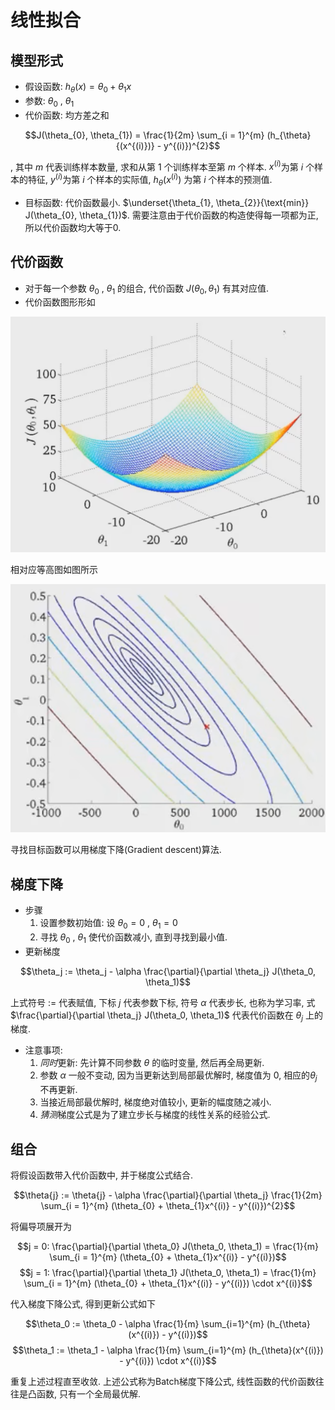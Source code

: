 # 线性拟合

## 模型形式
   - 假设函数: $h_{\theta}(x) = \theta_{0} + \theta_{1}x$
   - 参数: $\theta_{0}$ , $\theta_{1}$
   - 代价函数: 均方差之和

   $$J(\theta_{0}, \theta_{1}) = \frac{1}{2m} \sum_{i = 1}^{m} (h_{\theta}{(x^{(i)})} - y^{(i)})^{2}$$

   , 其中 $m$ 代表训练样本数量, 求和从第 $1$ 个训练样本至第 $m$ 个样本. $x^{(i)}$为第 $i$ 个样本的特征, $y^{(i)}$为第 $i$ 个样本的实际值, $h_{\theta}{(x^{(i)})}$ 为第 $i$ 个样本的预测值.
   - 目标函数: 代价函数最小. $\underset{\theta_{1}, \theta_{2}}{\text{min}} J(\theta_{0}, \theta_{1})$. 需要注意由于代价函数的构造使得每一项都为正, 所以代价函数均大等于0.

## 代价函数
   - 对于每一个参数 $\theta_{0}$ , $\theta_{1}$ 的组合, 代价函数 $J(\theta_{0}, \theta_{1})$ 有其对应值.
   - 代价函数图形形如

   ![代价函数](pic/Cost-Function.png)

   相对应等高图如图所示
   
   ![等高图](pic/Cost-conture.png)

   寻找目标函数可以用梯度下降(Gradient descent)算法.

## 梯度下降
   - 步骤
      1. 设置参数初始值: 设 $\theta_{0} = 0$ , $\theta_{1} = 0$
      2. 寻找 $\theta_{0}$ , $\theta_{1}$ 使代价函数减小, 直到寻找到最小值.
   - 更新梯度

   $$\theta_j := \theta_j - \alpha \frac{\partial}{\partial \theta_j} J(\theta_0, \theta_1)$$

   上式符号 $:=$ 代表赋值, 下标 $j$ 代表参数下标, 符号 $\alpha$ 代表步长, 也称为学习率, 式 $\frac{\partial}{\partial \theta_j} J(\theta_0, \theta_1)$ 代表代价函数在 $\theta_j$ 上的梯度.
   - 注意事项:
      1. *同时*更新: 先计算不同参数 $\theta$ 的临时变量, 然后再全局更新.
      2. 参数 $\alpha$ 一般不变动, 因为当更新达到局部最优解时, 梯度值为 $0$, 相应的$\theta_j$ 不再更新.
      3. 当接近局部最优解时, 梯度绝对值较小, 更新的幅度随之减小.
      4. *猜测*梯度公式是为了建立步长与梯度的线性关系的经验公式.

## 组合
   将假设函数带入代价函数中, 并于梯度公式结合.

   $$\theta{j} := \theta{j} - \alpha \frac{\partial}{\partial \theta_j} \frac{1}{2m} \sum_{i = 1}^{m} (\theta_{0} + \theta_{1}x^{(i)} - y^{(i)})^{2}$$

   将偏导项展开为

   $$j = 0: \frac{\partial}{\partial \theta_0} J(\theta_0, \theta_1) = \frac{1}{m} \sum_{i = 1}^{m} (\theta_{0} + \theta_{1}x^{(i)} - y^{(i)})$$
   $$j = 1: \frac{\partial}{\partial \theta_1} J(\theta_0, \theta_1) = \frac{1}{m} \sum_{i = 1}^{m} (\theta_{0} + \theta_{1}x^{(i)} - y^{(i)}) \cdot x^{(i)}$$

   代入梯度下降公式, 得到更新公式如下

   $$\theta_0 := \theta_0 - \alpha \frac{1}{m} \sum_{i=1}^{m} (h_{\theta}(x^{(i)}) - y^{(i)})$$
   $$\theta_1 := \theta_1 - \alpha \frac{1}{m} \sum_{i=1}^{m} (h_{\theta}(x^{(i)}) - y^{(i)}) \cdot x^{(i)}$$

   重复上述过程直至收敛.
   上述公式称为Batch梯度下降公式, 线性函数的代价函数往往是凸函数, 只有一个全局最优解.